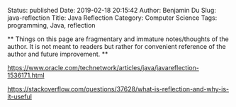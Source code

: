 Status: published
Date: 2019-02-18 20:15:42
Author: Benjamin Du
Slug: java-reflection
Title: Java Reflection
Category: Computer Science
Tags: programming, Java, reflection

**
Things on this page are fragmentary and immature notes/thoughts of the author.
It is not meant to readers but rather for convenient reference of the author and future improvement.
**


https://www.oracle.com/technetwork/articles/java/javareflection-1536171.html


https://stackoverflow.com/questions/37628/what-is-reflection-and-why-is-it-useful


